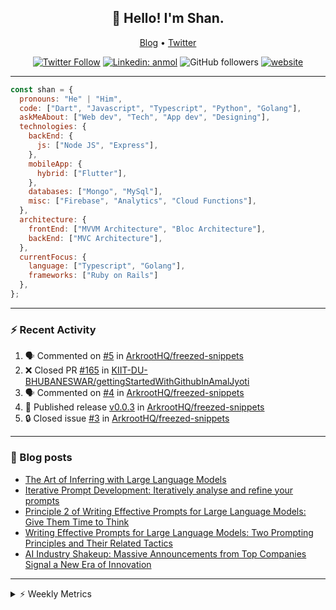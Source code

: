 <h2 align="center">👋 Hello! I'm Shan.</h2>
<p align="center">
  <a href="https://medium.com/feed/@shan-shaji">Blog</a> •
  <a href="https://twitter.com/intent/follow?screen_name=shan__shaji">Twitter</a>
</p>

<p align="center"><a href="https://twitter.com/intent/follow?screen_name=shan__shaji"><img src="https://img.shields.io/twitter/follow/shan__shaji?style=flat" alt="Twitter Follow"></a>
<a href="https://www.linkedin.com/in/shan-shaji/"><img src="https://img.shields.io/badge/shan-shaji?style=flat-square&amp;logo=Linkedin&amp;logoColor=white&amp;link=https://www.linkedin.com/in/shan-shaji/" alt="Linkedin: anmol"></a>
<img src="https://img.shields.io/github/followers/shan-shaji?label=Follow&amp;style=social" alt="GitHub followers">
<a href="http://shan-shaji.github.io/"><img src="https://img.shields.io/badge/Website-46a2f1.svg?&amp;style=flat-square&amp;logo=Google-Chrome&amp;logoColor=white&amp;link=http://shan-shaji.github.io/" alt="website"></a></p>

<hr>

```javascript
const shan = {
  pronouns: "He" | "Him",
  code: ["Dart", "Javascript", "Typescript", "Python", "Golang"],
  askMeAbout: ["Web dev", "Tech", "App dev", "Designing"],
  technologies: {
    backEnd: {
      js: ["Node JS", "Express"],
    },
    mobileApp: {
      hybrid: ["Flutter"],
    },
    databases: ["Mongo", "MySql"],
    misc: ["Firebase", "Analytics", "Cloud Functions"],
  },
  architecture: {
    frontEnd: ["MVVM Architecture", "Bloc Architecture"],
    backEnd: ["MVC Architecture"],
  },
  currentFocus: {
    language: ["Typescript", "Golang"],
    frameworks: ["Ruby on Rails"]
  },
};
```

---

### ⚡ Recent Activity

<!--START_SECTION:activity-->
1. 🗣 Commented on [#5](https://github.com/ArkrootHQ/freezed-snippets/issues/5#issuecomment-1716149855) in [ArkrootHQ/freezed-snippets](https://github.com/ArkrootHQ/freezed-snippets)
2. ❌ Closed PR [#165](https://github.com/KIIT-DU-BHUBANESWAR/gettingStartedWithGithubInAmalJyoti/pull/165) in [KIIT-DU-BHUBANESWAR/gettingStartedWithGithubInAmalJyoti](https://github.com/KIIT-DU-BHUBANESWAR/gettingStartedWithGithubInAmalJyoti)
3. 🗣 Commented on [#4](https://github.com/ArkrootHQ/freezed-snippets/pull/4#issuecomment-1688772063) in [ArkrootHQ/freezed-snippets](https://github.com/ArkrootHQ/freezed-snippets)
4. 🚀 Published release [v0.0.3](https://github.com/ArkrootHQ/freezed-snippets/releases/tag/v0.0.3) in [ArkrootHQ/freezed-snippets](https://github.com/ArkrootHQ/freezed-snippets)
5. 🔒 Closed issue [#3](https://github.com/ArkrootHQ/freezed-snippets/issues/3) in [ArkrootHQ/freezed-snippets](https://github.com/ArkrootHQ/freezed-snippets)
<!--END_SECTION:activity-->

---

### 📕 Blog posts

<!-- BLOG-POST-LIST:START -->
- [The Art of Inferring with Large Language Models](https://dev.to/arkroot/the-art-of-inferring-with-large-language-models-243m)
- [Iterative Prompt Development: Iteratively analyse and refine your prompts](https://dev.to/arkroot/iterative-prompt-development-iteratively-analyse-and-refine-your-prompts-3ibl)
- [Principle 2 of Writing Effective Prompts for Large Language Models: Give Them Time to Think](https://dev.to/arkroot/principle-2-of-writing-effective-prompts-for-large-language-models-give-them-time-to-think-25j3)
- [Writing Effective Prompts for Large Language Models: Two Prompting Principles and Their Related Tactics](https://dev.to/arkroot/writing-effective-prompts-for-large-language-models-two-prompting-principles-and-their-related-tactics-151a)
- [AI Industry Shakeup: Massive Announcements from Top Companies Signal a New Era of Innovation](https://dev.to/shanshaji/ai-industry-shakeup-massive-announcements-from-top-companies-signal-a-new-era-of-innovation-pj7)
<!-- BLOG-POST-LIST:END -->

<hr>
<details>
    <summary>⚡ Weekly Metrics</summary>
    <p>
    
<!--START_SECTION:waka-->
![Code Time](http://img.shields.io/badge/Code%20Time-2%2C695%20hrs%2010%20mins-blue)

![Profile Views](http://img.shields.io/badge/Profile%20Views-0-blue)

**🐱 My GitHub Data** 

> 📦 ? Used in GitHub's Storage 
 > 
> 🏆 554 Contributions in the Year 2023
 > 
> 💼 Opted to Hire
 > 
> 📜 124 Public Repositories 
 > 
> 🔑 0 Private Repositories 
 > 
**I'm a Night 🦉** 

```text
🌞 Morning                5995 commits        ███░░░░░░░░░░░░░░░░░░░░░░   13.96 % 
🌆 Daytime                12274 commits       ███████░░░░░░░░░░░░░░░░░░   28.57 % 
🌃 Evening                18408 commits       ███████████░░░░░░░░░░░░░░   42.85 % 
🌙 Night                  6282 commits        ████░░░░░░░░░░░░░░░░░░░░░   14.62 % 
```
📅 **I'm Most Productive on Thursday** 

```text
Monday                   6664 commits        ████░░░░░░░░░░░░░░░░░░░░░   15.51 % 
Tuesday                  7180 commits        ████░░░░░░░░░░░░░░░░░░░░░   16.71 % 
Wednesday                5407 commits        ███░░░░░░░░░░░░░░░░░░░░░░   12.59 % 
Thursday                 8537 commits        █████░░░░░░░░░░░░░░░░░░░░   19.87 % 
Friday                   7847 commits        █████░░░░░░░░░░░░░░░░░░░░   18.27 % 
Saturday                 3631 commits        ██░░░░░░░░░░░░░░░░░░░░░░░   08.45 % 
Sunday                   3693 commits        ██░░░░░░░░░░░░░░░░░░░░░░░   08.60 % 
```


📊 **This Week I Spent My Time On** 

```text
🕑︎ Time Zone: Asia/Kolkata

💬 Programming Languages: 
Dart                     7 hrs 56 mins       ██████████████████████░░░   87.82 % 
YAML                     31 mins             █░░░░░░░░░░░░░░░░░░░░░░░░   05.84 % 
Text                     22 mins             █░░░░░░░░░░░░░░░░░░░░░░░░   04.13 % 
Bash                     11 mins             █░░░░░░░░░░░░░░░░░░░░░░░░   02.21 % 
Ezhil                    0 secs              ░░░░░░░░░░░░░░░░░░░░░░░░░   00.00 % 

🔥 Editors: 
Android Studio           9 hrs 2 mins        █████████████████████████   100.00 % 

🐱‍💻 Projects: 
turbo-flutter            9 hrs 2 mins        █████████████████████████   100.00 % 

💻 Operating System: 
Mac                      9 hrs 2 mins        █████████████████████████   100.00 % 
```

**I Mostly Code in Dart** 

```text
Dart                     53 repos            ████████████░░░░░░░░░░░░░   46.90 % 
Python                   6 repos             █░░░░░░░░░░░░░░░░░░░░░░░░   05.31 % 
TypeScript               4 repos             █░░░░░░░░░░░░░░░░░░░░░░░░   03.54 % 
C++                      3 repos             █░░░░░░░░░░░░░░░░░░░░░░░░   02.65 % 
Shell                    1 repo              ░░░░░░░░░░░░░░░░░░░░░░░░░   00.88 % 
```




 Last Updated on 22/09/2023 18:50:11 UTC
<!--END_SECTION:waka-->

</p>
 </details>
